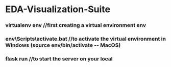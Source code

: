 # EDA-Visualization-Suite


### virtualenv env  //first creating a virtual environment env
### env\Scripts\activate.bat //to activate the virtual environment in Windows (source env/bin/activate -- MacOS)
### flask run  //to start the server on your local
